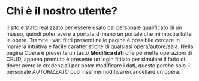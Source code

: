 # Chi è il nostro utente?

Il sito è stato realizzato per essere usato dal personale qualificato di un museo, quindi poter avere a portata di mano un portale che mi mostra tutte le opere. Tramite i vari filtri presenti nelle pagine è possibile cercare in maniera intuitiva e facile caratteristiche di qualsiasi opera/autore/sala. Nella pagina Opera è presente un tasto **Modifica dati** che permette operazioni di CRUD, appena premuto è presente un login fittizio per simulare il fatto di dover avere le credenziali per poter modificare i dati, questo perche solo il personale *AUTORIZZATO* può inserire/modificare/cancellare un'opera.